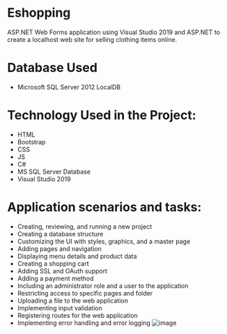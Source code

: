 # Eshopping
ASP.NET Web Forms application using Visual Studio 2019 and ASP.NET to create a localhost web site for selling clothing items online.

#  Database Used
* Microsoft SQL Server 2012 LocalDB

# Technology Used in the Project:
* HTML
* Bootstrap
* CSS
* JS
* C#
* MS SQL Server Database
* Visual Studio 2019

# Application scenarios and tasks:
* Creating, reviewing, and running a new project
* Creating a database structure
* Customizing the UI with styles, graphics, and a master page
* Adding pages and navigation
* Displaying menu details and product data
* Creating a shopping cart
* Adding SSL and OAuth support
* Adding a payment method
* Including an administrator role and a user to the application
* Restricting access to specific pages and folder
* Uploading a file to the web application
* Implementing input validation
* Registering routes for the web application
* Implementing error handling and error logging
![image](https://user-images.githubusercontent.com/95551889/176721647-0ecd9e51-bd06-4560-aad0-f4d8096137b9.png)
